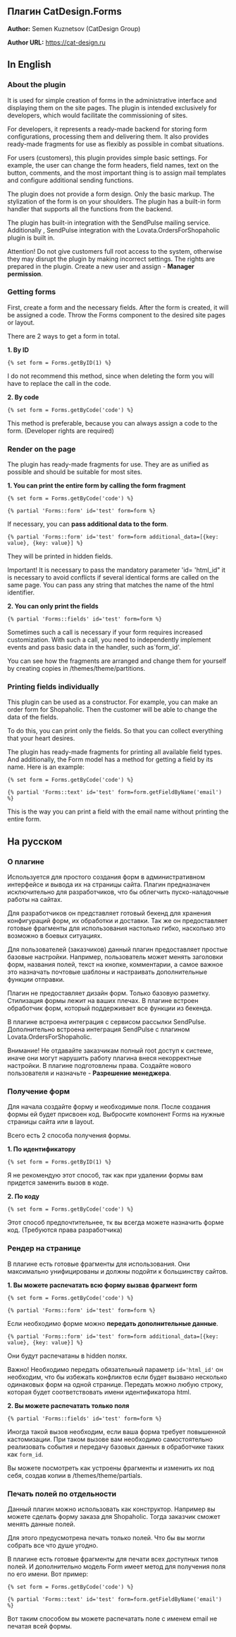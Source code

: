 ## Плагин CatDesign.Forms

**Author:** Semen Kuznetsov (CatDesign Group)

**Author URL:** https://cat-design.ru

## In English

### About the plugin
It is used for simple creation of forms in the administrative interface
and displaying them on the site pages. The plugin is intended exclusively for developers, which would facilitate
the commissioning of sites.

For developers, it represents a ready-made backend for storing form configurations,
processing them and delivering them. It also provides ready-made fragments for use
as flexibly as possible in combat situations.

For users (customers), this plugin provides simple basic settings.
For example, the user can change the form headers, field names, text on the button, comments,
and the most important thing is to assign mail templates and configure additional sending functions.

The plugin does not provide a form design. Only the basic markup. The stylization of the form is
on your shoulders. The plugin has a built-in form handler that supports all the functions from the backend.

The plugin has built-in integration with the SendPulse mailing service. Additionally
, SendPulse integration with the Lovata.OrdersForShopaholic plugin is built in.

Attention! Do not give customers full root access to the system, otherwise they may disrupt
the plugin by making incorrect settings. The rights are prepared in the plugin. Create a new
user and assign - **Manager permission**.

### Getting forms

First, create a form and the necessary fields. After the form is created, it will be assigned a code.
Throw the Forms component to the desired site pages or layout.

There are 2 ways to get a form in total.

**1. By ID**

`{% set form = Forms.getByID(1) %}`

I do not recommend this method, since when deleting the form you will have to replace the call
in the code.

**2. By code**

`{% set form = Forms.getByCode('code') %}`

This method is preferable, because you can always assign a code to the form. (Developer rights are required)

### Render on the page

The plugin has ready-made fragments for use. They are as unified
as possible and should be suitable for most sites.

**1. You can print the entire form by calling the form fragment**

`{% set form = Forms.getByCode('code') %}`

`{% partial 'Forms::form' id='test' form=form %}`

If necessary, you can **pass additional data to the form**.

`{% partial 'Forms::form' id='test' form=form additional_data=[{key: value}, {key: value}] %}`

They will be printed in hidden fields.

Important! It is necessary to pass the mandatory parameter 'id= 'html_id" it is necessary to avoid conflicts
if several identical forms are called on the same page. You can pass
any string that matches the name of the html identifier.

**2. You can only print the fields**

`{% partial 'Forms::fields' id='test' form=form %}`

Sometimes such a call is necessary if your form requires increased customization.
With such a call, you need to independently implement events and pass basic
data in the handler, such as`form_id'.

You can see how the fragments are arranged and change them for yourself by creating copies in
/themes/theme/partitions.

### Printing fields individually

This plugin can be used as a constructor. For example, you can make
an order form for Shopaholic. Then the customer will be able to change the data of the fields.

To do this, you can print only the fields. So that you can collect everything that your heart desires.

The plugin has ready-made fragments for printing all available field types.
And additionally, the Form model has a method for getting a field by its name.
Here is an example:

`{% set form = Forms.getByCode('code') %}`

`{% partial 'Forms::text' id='test' form=form.getFieldByName('email') %}`

This is the way you can print a field with the email name without printing the entire form.

## На русском
### О плагине
Используется для простого создания форм в административном интерфейсе
и вывода их на страницы сайта. Плагин предназначен исключительно для разработчиков, что бы облегчить
пуско-наладочные работы на сайтах.

Для разработчиков он представляет готовый бекенд для хранения конфигураций форм,
их обработки и доставки. Так же он предоставляет готовые фрагменты для использования
настолько гибко, насколько это возможно в боевых ситуациях.

Для пользователей (заказчиков) данный плагин предоставляет простые базовые настройки.
Например, пользователь может менять заголовки форм, названия полей, текст на кнопке, комментарии,
а самое важное это назначать почтовые шаблоны и настраивать дополнительные функции отправки.

Плагин не предоставляет дизайн форм. Только базовую разметку. Стилизация формы лежит
на ваших плечах. В плагине встроен обработчик форм, который поддерживает все функции из бекенда.

В плагине встроена интеграция с сервисом рассылки SendPulse. Дополнительно встроена
интеграция SendPulse с плагином Lovata.OrdersForShopaholic.

Внимание! Не отдавайте заказчикам полный root доступ к системе, иначе они могут нарушить
работу плагина внеся некорректные настройки. В плагине подготовлены права. Создайте нового
пользователя и назначьте - **Разрешение менеджера**.

### Получение форм

Для начала создайте форму и необходимые поля. После создания формы ей будет присвоен код.
Выбросите компонент Forms на нужные страницы сайта или в layout.

Всего есть 2 способа получения формы.

**1. По идентификатору**

`{% set form = Forms.getByID(1) %}`

Я не рекомендую этот способ, так как при удалении формы вам придется заменить вызов
в коде.

**2. По коду**

`{% set form = Forms.getByCode('code') %}`

Этот способ предпочтительнее, тк вы всегда можете назначить форме код. (Требуются права разработчика)

### Рендер на странице

В плагине есть готовые фрагменты для использования. Они максимально унифицированы
и должны подойти к большинству сайтов.

**1. Вы можете распечатать всю форму вызвав фрагмент form**

`{% set form = Forms.getByCode('code') %}`

`{% partial 'Forms::form' id='test' form=form %}`

Если необходимо форме можно **передать дополнительные данные**.

`{% partial 'Forms::form' id='test' form=form additional_data=[{key: value}, {key: value}] %}`

Они будут распечатаны в hidden полях.

Важно! Необходимо передать обязательный параметр `id='html_id'` он необходим, что бы избежать конфликтов
если будет вызвано несколько одинаковых форм на одной странице. Передать можно
любую строку, которая будет соответствовать имени идентификатора html.

**2. Вы можете распечатать только поля**

`{% partial 'Forms::fields' id='test' form=form %}`

Иногда такой вызов необходим, если ваша форма требует повышенной кастомизации.
При таком вызове вам необходимо самостоятельно реализовать события и передачу базовых
данных в обработчике таких как `form_id`.

Вы можете посмотреть как устроены фрагменты и изменить их под себя, создав копии в
/themes/theme/partials.

### Печать полей по отдельности

Данный плагин можно использовать как конструктор. Например вы можете сделать форму
заказа для Shopaholic. Тогда заказчик сможет менять данные полей.

Для этого предусмотрена печать только полей. Что бы вы могли собрать все что душе угодно.

В плагине есть готовые фрагменты для печати всех доступных типов полей.
И дополнительно модель Form имеет метод для получения поля по его имени.
Вот пример:

`{% set form = Forms.getByCode('code') %}`

`{% partial 'Forms::text' id='test' form=form.getFieldByName('email') %}`

Вот таким способом вы можете распечатать поле с именем email не печатая всей формы.
